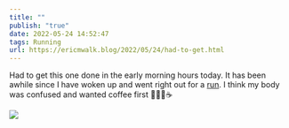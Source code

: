 ```yaml
---
title: ""
publish: "true"
date: 2022-05-24 14:52:47
tags: Running
url: https://ericmwalk.blog/2022/05/24/had-to-get.html
---
```


Had to get this one done in the early morning hours today. It has been awhile since I have woken up and went right out for a [run](http://www.strava.com/activities/7194648132). I think my body was confused and wanted coffee first 🏃🏻‍♂️☕️


![](https://ericmwalk.blog/uploads/2022/8a9ec91abc.jpg)